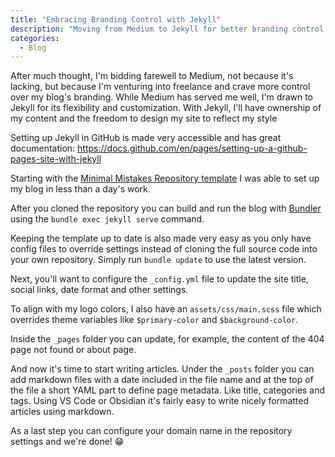 ```yaml
---
title: "Embracing Branding Control with Jekyll"
description: "Moving from Medium to Jekyll for better branding control and flexibility in my freelance journey. Learn how to set up a Jekyll blog with GitHub Pages and the Minimal Mistakes theme."
categories:
  - Blog
---
```


After much thought, I'm bidding farewell to Medium, not because it's lacking, but because I'm venturing into freelance and crave more control over my blog's branding. While Medium has served me well, I'm drawn to Jekyll for its flexibility and customization. With Jekyll, I'll have ownership of my content and the freedom to design my site to reflect my style

Setting up Jekyll in GitHub is made very accessible and has great documentation: https://docs.github.com/en/pages/setting-up-a-github-pages-site-with-jekyll

Starting with the [Minimal Mistakes Repository template](https://github.com/new?template_name=mm-github-pages-starter&template_owner=mmistakes) I was able to set up my blog in less than a day's work.

After you cloned the repository you can build and run the blog with [Bundler](https://bundler.io/) using the `bundle exec jekyll serve` command.

Keeping the template up to date is also made very easy as you only have config files to override settings instead of cloning the full source code into your own repository. Simply run `bundle update` to use the latest version.

Next, you'll want to configure the `_config.yml` file to update the site title, social links, date format and other settings.

To align with my logo colors, I also have an `assets/css/main.scss` file which overrides theme variables like `$primary-color` and `$background-color`.

Inside the `_pages` folder you can update, for example, the content of the 404 page not found or about page.

And now it's time to start writing articles. Under the `_posts` folder you can add markdown files with a date included in the file name and at the top of the file a short YAML part to define page metadata. Like title, categories and tags. Using VS Code or Obsidian it's fairly easy to write nicely formatted articles using markdown.

As a last step you can configure your domain name in the repository settings and we're done! 😁


